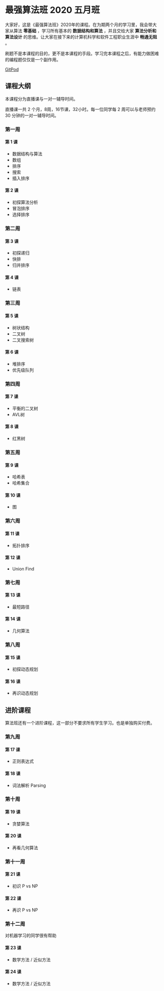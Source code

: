 # 最强算法班 2020 五月班

大家好，这是《最强算法班》2020年的课程。在为期两个月的学习里，我会带大家从算法 __零基础__ ，学习所有基本的 __数据结构和算法__ ，并且交给大家 __算法分析和算法设计__ 的思维。让大家在接下来的计算机科学和软件工程职业生涯中 __畅通无阻__ 。

刷题不是本课程的目的，更不是本课程的手段。学习完本课程之后，有能力做困难的编程题仅仅是一个副作用。

[GitPod](https://f67cdf40-7d34-4b12-a06e-9a5a76967c39.ws-us02.gitpod.io/#/workspace/brutal-algorithm-class)

## 课程大纲
本课程分为直播课与一对一辅导时间。

直播课一共 2 个月，8周，16节课，32小时。每一位同学每 2 周可以与老师预约 30 分钟的一对一辅导时间。

### 第一周
#### 第 1 课
- 数据结构与算法
- 数组
- 排序
- 搜索
- 插入排序

#### 第 2 课
- 初探算法分析
- 冒泡排序
- 选择排序

### 第二周
#### 第 3 课
- 初探递归
- 快排
- 归并排序

#### 第 4 课
- 链表

### 第三周
#### 第 5 课
- 树状结构
- 二叉树
- 二叉搜索树

#### 第 6 课
- 堆排序
- 优先级队列

### 第四周
#### 第 7 课
- 平衡的二叉树
- AVL树

#### 第 8 课
- 红黑树

### 第五周
#### 第 9 课
- 哈希表
- 哈希集合

#### 第 10 课
- 图

### 第六周
#### 第 11 课
- 拓扑排序

#### 第 12 课
- Union Find

### 第七周
#### 第 13 课
- 最短路径

#### 第 14 课
- 几何算法

### 第八周
#### 第 15 课
- 初探动态规划

#### 第 16 课
- 再识动态规划

## 进阶课程
算法班还有一个进阶课程，这一部分不要求所有学生学习。也是单独购买付费。
### 第九周
#### 第 17 课
- 正则表达式

#### 第 18 课
- 词法解析 Parsing

### 第十周
#### 第 19 课
- 贪婪算法

#### 第 20 课
- 再看几何算法

### 第十一周
#### 第 21 课
- 初识 P vs NP

#### 第 22 课
- 再识 P vs NP

### 第十二周
对机器学习的同学很有帮助
#### 第 23 课
- 数学方法 / 近似方法

#### 第 24 课
- 数学方法 / 近似方法
